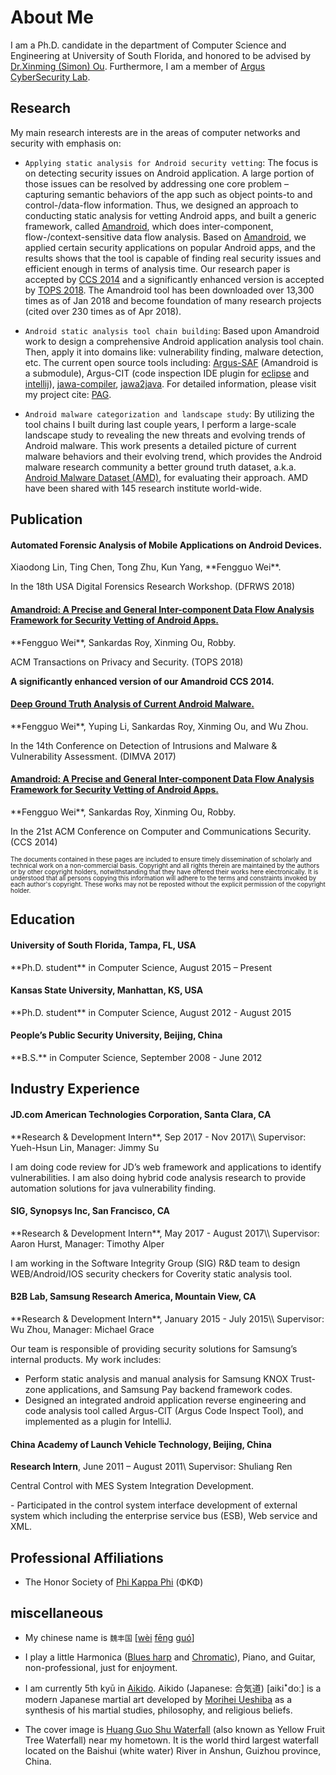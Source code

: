 <div class="container">
  <div class="row">
    <div class="col-lg-12 text-center">
      <div class="navy-line"></div>
      <h1><span>About Me</span></h1>
    </div>
  </div>
  <div id="primary" class="content-area full-width">
    <main id="main" class="site-main full-width" role="main">
        <div class="fl-builder-content fl-builder-content-4135 fl-builder-content-primary fl-builder-global-templates-locked" data-post-id="4135" markdown="1">

<div class="fl-row fl-row-full-width fl-row-bg-color fl-node-571945cc8ecfb about-section">
    <div class="wow animated fadeIn" markdown="1">

<p style="margin-bottom:5px" markdown="1">

I am a Ph.D. candidate in the department of Computer Science and Engineering at University of South Florida,
and honored to be advised by [Dr.Xinming (Simon) Ou](http://www.cse.usf.edu/~xou/).
Furthermore, I am a member of [Argus CyberSecurity Lab](http://www.arguslab.org/). 

</p>

</div></div>

<div class="fl-row fl-row-full-width fl-row-bg-color fl-node-571945cc8ecfb about-section">
    <div class="wow animated fadeIn" markdown="1">

## Research
    
My main research interests are in the areas of computer networks and security with emphasis on:

<div class="row">
    <div class="col-lg-12" markdown="1">

- `Applying static analysis for Android security vetting`: The focus is on detecting security issues on Android application. 
A large portion of those issues can be resolved by addressing one core problem – capturing semantic behaviors of the app 
such as object points-to and control-/data-flow information. 
Thus, we designed an approach to conducting static analysis for vetting Android apps, 
and built a generic framework, called [Amandroid](http://pag.arguslab.org/argus-saf),
which does inter-component, flow-/context-sensitive data flow analysis. 
Based on [Amandroid](http://pag.arguslab.org/argus-saf),
we applied certain security applications on popular Android apps, and the results shows that the tool 
is capable of finding real security issues and efficient enough in terms of analysis time. 
Our research paper is accepted by [CCS 2014](http://www.sigsac.org/ccs/CCS2014/) and a significantly enhanced version
is accepted by [TOPS 2018](https://tops.acm.org/).
The Amandroid tool has been downloaded over 13,300 times as of Jan 2018 and
become foundation of many research projects (cited over 230 times as of Apr
2018).

</div>
<div class="col-lg-12" markdown="1">

- `Android static analysis tool chain building`: Based upon Amandroid work to design a comprehensive Android application analysis tool chain.
Then, apply it into domains like: vulnerability finding, malware detection, etc.
The current open source tools including: [Argus-SAF](https://github.com/arguslab/Argus-SAF) (Amandroid is a submodule),
Argus-CIT (code inspection IDE plugin for [eclipse](https://github.com/fgwei/argus-cit) and 
[intellij](https://github.com/arguslab/argus-cit-intellij)), 
[jawa-compiler](https://github.com/arguslab/jawa-compiler), [jawa2java](https://github.com/arguslab/jawa2java).
For detailed information, please visit my project cite: [PAG](http://pag.arguslab.org/).
    
</div>
<div class="col-lg-12" markdown="1">
    
- `Android malware categorization and landscape study`: 
By utilizing the tool chains I built during last couple years, 
I perform a large-scale landscape study to revealing 
the new threats and evolving trends of Android malware. 
This work presents a detailed picture of current malware 
behaviors and their evolving trend, 
which provides the Android malware research community 
a better ground truth dataset, 
a.k.a. [Android Malware Dataset (AMD)](http://amd.arguslab.org/),
for evaluating their approach.
AMD have been shared with 145 research
institute world-wide.
    
</div></div>
</div></div>

<div class="fl-row fl-row-full-width fl-row-bg-color fl-node-571945cc8ecfb about-section">
    <div class="wow animated fadeIn" markdown="1">

## Publication

<div class="col-lg-12 bs-callout bs-callout-primary">
  <h4><a>Automated Forensic Analysis of Mobile Applications on Android Devices.</a></h4>
  <p markdown="1">Xiaodong Lin, Ting Chen, Tong Zhu, Kun Yang, **Fengguo Wei**. 
  
  In the 18th USA Digital Forensics Research Workshop. (DFRWS 2018)</p>
</div>

<div class="col-lg-12 bs-callout bs-callout-primary">
  <h4><a href="http://www.fengguow.com/resources/papers/AmandroidTOPS18.pdf">Amandroid: A Precise and General Inter-component Data Flow Analysis Framework for Security Vetting of Android Apps.</a></h4>
  <p markdown="1">**Fengguo Wei**, Sankardas Roy, Xinming Ou, Robby. 
  
  ACM Transactions on Privacy and Security. (TOPS 2018) 
  
  **A significantly enhanced version of our Amandroid CCS 2014.**</p>
</div>

<div class="col-lg-12 bs-callout bs-callout-primary">
  <h4><a href="http://www.fengguow.com/resources/papers/AMD-DIMVA17.pdf">Deep Ground Truth Analysis of Current Android Malware.</a></h4>
  <p markdown="1">**Fengguo Wei**, Yuping Li, Sankardas Roy, Xinming Ou, and Wu Zhou.
   
   In the 14th Conference on Detection of Intrusions and Malware & Vulnerability Assessment. (DIMVA 2017)</p>
</div>

<div class="col-lg-12 bs-callout bs-callout-primary">
  <h4><a href="http://www.fengguow.com/resources/papers/AmandroidCCS14.pdf">Amandroid: A Precise and General Inter-component Data Flow Analysis Framework for Security Vetting of Android Apps.</a></h4>
  <p markdown="1">**Fengguo Wei**, Sankardas Roy, Xinming Ou, Robby. 
  
  In the 21st ACM Conference on Computer and Communications Security. (CCS 2014)</p>
</div>


<p style="line-height:1">
<font size="-2">
The documents contained in these pages are included to ensure timely dissemination 
of scholarly and technical work on a non-commercial basis. 
Copyright and all rights therein are maintained by the authors or by other 
copyright holders, notwithstanding that they have offered their works here electronically. 
It is understood that all persons copying this information will adhere to the terms and constraints 
invoked by each author's copyright. These works may not be reposted without the explicit permission 
of the copyright holder.
</font></p>

</div></div>

<div class="fl-row fl-row-full-width fl-row-bg-color fl-node-571945cc8ecfb about-section">
    <div class="wow animated fadeIn" markdown="1">
    
## Education

<div class="col-lg-12 bs-callout bs-callout-warning">
  <h4>University of South Florida, Tampa, FL, USA</h4>
  <p markdown="1">**Ph.D. student** in Computer Science, August 2015 – Present</p>
</div>

<div class="col-lg-12 bs-callout bs-callout-warning">
  <h4>Kansas State University, Manhattan, KS, USA</h4>
  <p markdown="1">**Ph.D. student** in Computer Science, August 2012 - August 2015</p>
</div>

<div class="col-lg-12 bs-callout bs-callout-warning">
  <h4>People’s Public Security University, Beijing, China</h4>
  <p markdown="1">**B.S.** in Computer Science, September 2008 - June 2012</p>
</div>

</div></div>
<div class="fl-row fl-row-full-width fl-row-bg-color fl-node-571945cc8ecfb about-section">
    <div class="wow animated fadeIn" markdown="1">

## Industry Experience

<div class="col-lg-12 bs-callout bs-callout-default" markdown="1">
  <h4>JD.com American Technologies Corporation, Santa Clara, CA</h4>
  **Research & Development Intern**, Sep 2017 - Nov 2017\\
  Supervisor: Yueh-Hsun Lin, Manager: Jimmy Su
  
  I am doing code review for JD’s web framework and applications to identify vulnerabilities. I am also doing hybrid code analysis research to provide automation solutions for java vulnerability finding.
  
</div>

<div class="col-lg-12 bs-callout bs-callout-default" markdown="1">
  <h4>SIG, Synopsys Inc, San Francisco, CA</h4>
  **Research & Development Intern**, May 2017 - August 2017\\
  Supervisor: Aaron Hurst, Manager: Timothy Alper
  
  I am working in the Software Integrity Group (SIG) R&D team to design WEB/Android/IOS security checkers for Coverity static analysis tool.
  
</div>

<div class="col-lg-12 bs-callout bs-callout-default" markdown="1">
  <h4>B2B Lab, Samsung Research America, Mountain View, CA</h4>
  **Research & Development Intern**, January 2015 - July 2015\\
  Supervisor: Wu Zhou, Manager: Michael Grace
  
  Our team is responsible of providing security solutions for Samsung’s internal products. My work includes:
  
  - Perform static analysis and manual analysis for Samsung KNOX Trust-zone applications, and Samsung Pay backend framework codes.
  - Designed an integrated android application reverse engineering and code analysis tool called Argus-CIT (Argus Code Inspect Tool), and implemented as a plugin for IntelliJ.
  
</div>

<div class="col-lg-12 bs-callout bs-callout-default" markdown="1">
  <h4>China Academy of Launch Vehicle Technology, Beijing, China</h4>
  
  **Research Intern**, June 2011 – August 2011\\
  Supervisor: Shuliang Ren
  
  Central Control with MES System Integration Development.
  <div class="col-lg-12" markdown="1">
  - Participated in the control system interface development of external system which including the enterprise service bus (ESB), Web service and XML.
  </div>
</div>

</div></div>

<div class="fl-row fl-row-full-width fl-row-bg-color fl-node-571945cc8ecfb about-section">
    <div class="wow animated fadeIn" markdown="1">

## Professional Affiliations

- The Honor Society of [Phi Kappa Phi](http://www.phikappaphi.org/web/) (ΦΚΦ)

</div></div>

<div class="fl-row fl-row-full-width fl-row-bg-color fl-node-571945cc8ecfb about-section">
    <div class="wow animated fadeIn" markdown="1">

## miscellaneous

<div class="col-lg-12" markdown="1">

- My chinese name is `魏丰国` [<a class="pinyin tone4" href="/mp3/wei4.mp3" id="audiolink">wèi</a> <a class="pinyin tone1 " href="/mp3/feng1.mp3">fēng</a> <a class="pinyin tone2 " href="/mp3/guo2.mp3">guó</a>]

</div>

<div class="col-lg-12" markdown="1">

- I play a little Harmonica ([Blues harp](https://en.wikipedia.org/wiki/Richter-tuned_harmonica) and [Chromatic](https://en.wikipedia.org/wiki/Chromatic_harmonica)), Piano, and Guitar, non-professional, just for enjoyment.

</div>

<div class="col-lg-12" markdown="1">

- I am currently 5th kyū in [Aikido](https://en.wikipedia.org/wiki/Aikido). Aikido (Japanese: 合気道) [aikiꜜdoː] is a modern Japanese martial art developed by [Morihei Ueshiba](https://en.wikipedia.org/wiki/Morihei_Ueshiba) as a synthesis of his martial studies, philosophy, and religious beliefs.

</div>

<div class="col-lg-12" markdown="1">

- The cover image is [Huang Guo Shu Waterfall](https://en.wikipedia.org/wiki/Huangguoshu_Waterfall) (also known as Yellow Fruit Tree Waterfall) near my hometown.
It is the world third largest waterfall located on the Baishui (white water) River in Anshun, Guizhou province, China.

</div>

</div></div>

</div></main></div></div>